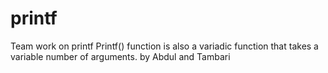 # printf
Team work on printf
Printf() function is also a variadic function that takes a variable number of arguments.
by Abdul and Tambari
